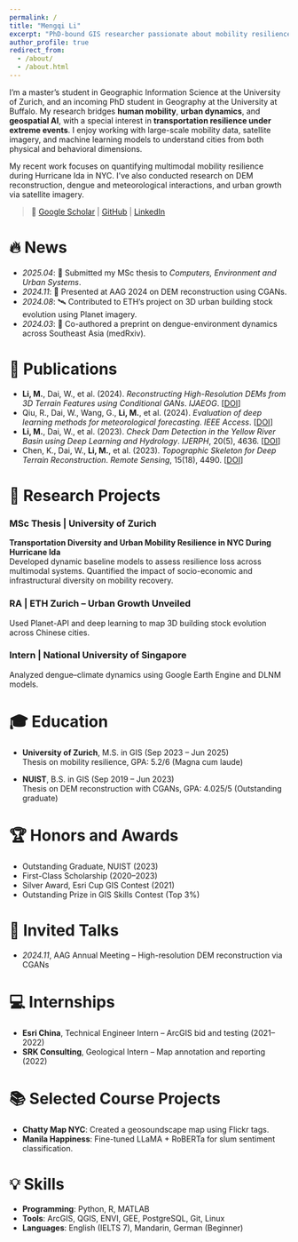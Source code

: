 ```yaml
---
permalink: /
title: "Mengqi Li"
excerpt: "PhD-bound GIS researcher passionate about mobility resilience and urban dynamics"
author_profile: true
redirect_from:
  - /about/
  - /about.html
---
```


<span class='anchor' id='about-me'></span>

I’m a master’s student in Geographic Information Science at the University of Zurich, and an incoming PhD student in Geography at the University at Buffalo. My research bridges **human mobility**, **urban dynamics**, and **geospatial AI**, with a special interest in **transportation resilience under extreme events**. I enjoy working with large-scale mobility data, satellite imagery, and machine learning models to understand cities from both physical and behavioral dimensions.

My recent work focuses on quantifying multimodal mobility resilience during Hurricane Ida in NYC. I’ve also conducted research on DEM reconstruction, dengue and meteorological interactions, and urban growth via satellite imagery.

> 🔗 [Google Scholar](https://scholar.google.com/citations?user=9lpYrDkAAAAJ) | [GitHub](https://github.com/MengqiLI0907) | [LinkedIn](https://www.linkedin.com/in/mengqi-li-15b3b9290/)

# 🔥 News
- *2025.04*: 🎉 Submitted my MSc thesis to *Computers, Environment and Urban Systems*.
- *2024.11*: 📢 Presented at AAG 2024 on DEM reconstruction using CGANs.
- *2024.08*: 🛰️ Contributed to ETH’s project on 3D urban building stock evolution using Planet imagery.
- *2024.03*: 📝 Co-authored a preprint on dengue-environment dynamics across Southeast Asia (medRxiv).

# 📝 Publications

- **Li, M.**, Dai, W., et al. (2024). *Reconstructing High-Resolution DEMs from 3D Terrain Features using Conditional GANs*. *IJAEOG*. [[DOI](https://doi.org/10.1016/j.jag.2024.104115)]
- Qiu, R., Dai, W., Wang, G., **Li, M.**, et al. (2024). *Evaluation of deep learning methods for meteorological forecasting*. *IEEE Access*. [[DOI](https://doi.org/10.1109/ACCESS.2024.3411109)]
- **Li, M.**, Dai, W., et al. (2023). *Check Dam Detection in the Yellow River Basin using Deep Learning and Hydrology*. *IJERPH*, 20(5), 4636. [[DOI](https://doi.org/10.3390/ijerph20054636)]
- Chen, K., Dai, W., **Li, M.**, et al. (2023). *Topographic Skeleton for Deep Terrain Reconstruction*. *Remote Sensing*, 15(18), 4490. [[DOI](https://doi.org/10.3390/rs15184490)]

# 🧪 Research Projects

### MSc Thesis | University of Zurich
**Transportation Diversity and Urban Mobility Resilience in NYC During Hurricane Ida**  
Developed dynamic baseline models to assess resilience loss across multimodal systems. Quantified the impact of socio-economic and infrastructural diversity on mobility recovery.

### RA | ETH Zurich – Urban Growth Unveiled  
Used Planet-API and deep learning to map 3D building stock evolution across Chinese cities.

### Intern | National University of Singapore  
Analyzed dengue–climate dynamics using Google Earth Engine and DLNM models.

# 🎓 Education

- **University of Zurich**, M.S. in GIS (Sep 2023 – Jun 2025)  
  Thesis on mobility resilience, GPA: 5.2/6 (Magna cum laude)

- **NUIST**, B.S. in GIS (Sep 2019 – Jun 2023)  
  Thesis on DEM reconstruction with CGANs, GPA: 4.025/5 (Outstanding graduate)

# 🏆 Honors and Awards

- Outstanding Graduate, NUIST (2023)  
- First-Class Scholarship (2020–2023)  
- Silver Award, Esri Cup GIS Contest (2021)  
- Outstanding Prize in GIS Skills Contest (Top 3%)

# 💬 Invited Talks

- *2024.11*, AAG Annual Meeting – High-resolution DEM reconstruction via CGANs

# 💻 Internships

- **Esri China**, Technical Engineer Intern – ArcGIS bid and testing (2021–2022)
- **SRK Consulting**, Geological Intern – Map annotation and reporting (2022)

# 📚 Selected Course Projects

- **Chatty Map NYC**: Created a geosoundscape map using Flickr tags.
- **Manila Happiness**: Fine-tuned LLaMA + RoBERTa for slum sentiment classification.

# 💡 Skills

- **Programming**: Python, R, MATLAB  
- **Tools**: ArcGIS, QGIS, ENVI, GEE, PostgreSQL, Git, Linux  
- **Languages**: English (IELTS 7), Mandarin, German (Beginner)

